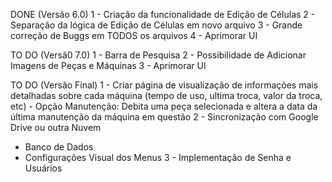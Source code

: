 DONE (Versão 6.0)
1 - Criação da funcionalidade de Edição de Células
2 - Separação da lógica de Edição de Células em novo arquivo
3 - Grande correção de Buggs em TODOS os arquivos
4 - Aprimorar UI

TO DO (Versã0 7.0)
1 - Barra de Pesquisa
2 - Possibilidade de Adicionar Imagens de Peças e Máquinas
3 - Aprimorar UI

TO DO (Versão Final)
1 - Criar página de visualização de informações mais detalhadas sobre cada máquina (tempo de uso, ultima troca, valor da troca, etc)
    - Opção Manutenção: Debita uma peça selecionada e altera a data da última manutenção da máquina em questão
2 - Sincronização com Google Drive ou outra Nuvem
   - Banco de Dados
   - Configurações Visual dos Menus
3 - Implementação de Senha e Usuários
